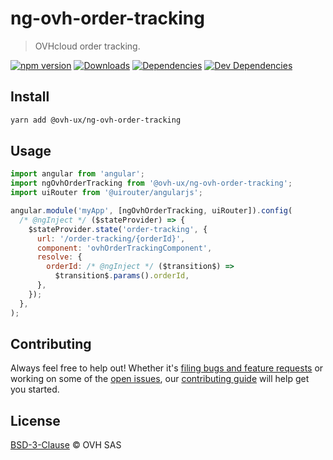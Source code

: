 # ng-ovh-order-tracking

> OVHcloud order tracking.

[![npm version](https://badgen.net/npm/v/@ovh-ux/ng-ovh-order-tracking)](https://www.npmjs.com/package/@ovh-ux/ng-ovh-order-tracking) [![Downloads](https://badgen.net/npm/dt/@ovh-ux/ng-ovh-order-tracking)](https://npmjs.com/package/@ovh-ux/ng-ovh-order-tracking) [![Dependencies](https://badgen.net/david/dep/ovh/manager/packages/components/ng-ovh-order-tracking)](https://npmjs.com/package/@ovh-ux/ng-ovh-order-tracking?activeTab=dependencies) [![Dev Dependencies](https://badgen.net/david/dev/ovh/manager/packages/components/ng-ovh-order-tracking)](https://npmjs.com/package/@ovh-ux/ng-ovh-order-tracking?activeTab=dependencies)

## Install

```sh
yarn add @ovh-ux/ng-ovh-order-tracking
```
## Usage

```js
import angular from 'angular';
import ngOvhOrderTracking from '@ovh-ux/ng-ovh-order-tracking';
import uiRouter from '@uirouter/angularjs';

angular.module('myApp', [ngOvhOrderTracking, uiRouter]).config(
  /* @ngInject */ ($stateProvider) => {
    $stateProvider.state('order-tracking', {
      url: '/order-tracking/{orderId}',
      component: 'ovhOrderTrackingComponent',
      resolve: {
        orderId: /* @ngInject */ ($transition$) =>
          $transition$.params().orderId,
      },
    });
  },
);
```

## Contributing

Always feel free to help out! Whether it's [filing bugs and feature requests](https://github.com/ovh/manager/issues/new) or working on some of the [open issues](https://github.com/ovh/manager/issues), our [contributing guide](CONTRIBUTING.md) will help get you started.

## License

[BSD-3-Clause](LICENSE) © OVH SAS
